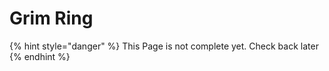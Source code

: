 # Grim Ring

{% hint style="danger" %}
This Page is not complete yet. Check back later
{% endhint %}


